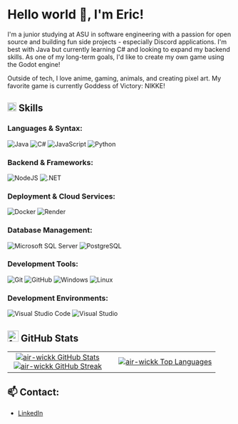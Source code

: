 # Hello world 👋, I'm Eric!

I'm a junior studying at ASU in software engineering with a passion for open source and building fun side projects - especially Discord applications. I'm best with Java but currently learning C# and looking to expand my backend skills. As one of my long-term goals, I'd like to create my own game using the Godot engine!

Outside of tech, I love anime, gaming, animals, and creating pixel art. My favorite game is currently Goddess of Victory: NIKKE!

## <img src="https://media2.giphy.com/media/QssGEmpkyEOhBCb7e1/giphy.gif" width="20" alt="typing cat gif" /> Skills
### Languages & Syntax:
![Java](https://img.shields.io/badge/java-%23ED8B00.svg?style=for-the-badge&logo=openjdk&logoColor=white)
![C#](https://img.shields.io/badge/c%23-239120.svg?style=for-the-badge&logo=c-sharp&logoColor=white)
![JavaScript](https://img.shields.io/badge/javascript-%23F7DF1E.svg?style=for-the-badge&logo=javascript&logoColor=black)
![Python](https://img.shields.io/badge/python-3670A0?style=for-the-badge&logo=python&logoColor=ffdd54)

### Backend & Frameworks:
![NodeJS](https://img.shields.io/badge/node.js-339933.svg?style=for-the-badge&logo=node.js&logoColor=white)
![.NET](https://img.shields.io/badge/.NET-512BD4.svg?style=for-the-badge&logo=dot-net&logoColor=white)

### Deployment & Cloud Services:
![Docker](https://img.shields.io/badge/docker-2496ED.svg?style=for-the-badge&logo=docker&logoColor=white)
![Render](https://img.shields.io/badge/render-1D2330.svg?style=for-the-badge&logo=render&logoColor=white)

### Database Management:
![Microsoft SQL Server](https://img.shields.io/badge/Microsoft_SQL_Server-CC2927.svg?style=for-the-badge&logo=microsoft-sql-server&logoColor=white)
![PostgreSQL](https://img.shields.io/badge/postgresql-316192.svg?style=for-the-badge&logo=postgresql&logoColor=white)

### Development Tools:
![Git](https://img.shields.io/badge/git-F05032.svg?style=for-the-badge&logo=git&logoColor=white)
![GitHub](https://img.shields.io/badge/github-181717.svg?style=for-the-badge&logo=github&logoColor=white)
![Windows](https://img.shields.io/badge/windows-0078D6.svg?style=for-the-badge&logo=windows&logoColor=white)
![Linux](https://img.shields.io/badge/linux-FCC624.svg?style=for-the-badge&logo=linux&logoColor=black)

### Development Environments:
![Visual Studio Code](https://img.shields.io/badge/Visual_Studio_Code-007ACC.svg?style=for-the-badge&logo=visual-studio-code&logoColor=white)
![Visual Studio](https://img.shields.io/badge/Visual_Studio-5C2D91.svg?style=for-the-badge&logo=visual-studio&logoColor=white)


## <img src="https://media.giphy.com/media/iY8CRBdQXODJSCERIr/giphy.gif" width="25" alt="fun gif" /> GitHub Stats 
<table align="center" style="width: 100%;">
  <tr>
    <!-- Left column: Stats + Streaks stacked -->
    <td width="50%" align="center" valign="top" style="padding-right: 1rem;">
      <a href="https://github.com/air-wickk" target="_blank" rel="noopener noreferrer">
        <img src="https://github-readme-stats.vercel.app/api?username=air-wickk&show_icons=true&theme=nightowl&count_private=true" alt="air-wickk GitHub Stats" style="max-width: 100%; height: auto;" />
      </a>
      <br />
      <a href="https://github.com/air-wickk" target="_blank" rel="noopener noreferrer">
        <img src="https://github-readme-streak-stats.herokuapp.com/?user=air-wickk&theme=nightowl" alt="air-wickk GitHub Streak" style="max-width: 100%; height: auto;" />
      </a>
    </td>
    <!-- Right column: Top Languages centered vertically -->
    <td width="50%" align="center" valign="middle" style="padding-left: 1rem;">
      <a href="https://github.com/air-wickk" target="_blank" rel="noopener noreferrer">
        <img src="https://github-readme-stats.vercel.app/api/top-langs/?username=air-wickk&theme=nightowl&langs_count=10" alt="air-wickk Top Languages" style="max-width: 100%; height: auto;" />
      </a>
    </td>
  </tr>
</table>


## 📫 Contact:
- [LinkedIn](https://www.linkedin.com/in/eric-worwa-b0402a265)
